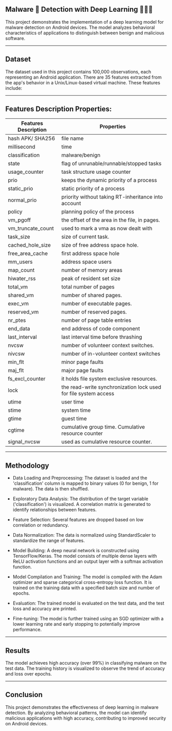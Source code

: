 
## Malware 🤖 Detection with Deep Learning 🧑🏻‍💻
This project demonstrates the implementation of a deep learning model for malware detection on Android devices. The model analyzes behavioral characteristics of applications to distinguish between benign and malicious software.

----

## Dataset
The dataset used in this project contains 100,000 observations, each representing an Android application. There are 35 features extracted from the app's behavior in a Unix/Linux-based virtual machine. These features include:

----

## Features Description	Properties:

| Features Description | Properties | 
|---|---| 
| hash APK/ SHA256 | file name | 
| millisecond | time | 
| classification | malware/benign | 
| state | flag of unrunable/runnable/stopped tasks | 
| usage_counter | task structure usage counter | 
| prio | keeps the dynamic priority of a process | 
| static_prio | static priority of a process | 
| normal_prio | priority without taking RT-inheritance into account | 
| policy | planning policy of the process | 
| vm_pgoff | the offset of the area in the file, in pages. | 
| vm_truncate_count | used to mark a vma as now dealt with | 
| task_size | size of current task. | 
| cached_hole_size | size of free address space hole. | 
| free_area_cache | first address space hole | 
| mm_users | address space users | 
| map_count | number of memory areas | 
| hiwater_rss | peak of resident set size | 
| total_vm | total number of pages | 
| shared_vm | number of shared pages. | 
| exec_vm | number of executable pages. | 
| reserved_vm | number of reserved pages. | 
| nr_ptes | number of page table entries | 
| end_data | end address of code component | 
| last_interval | last interval time before thrashing | 
| nvcsw | number of volunteer context switches. | 
| nivcsw | number of in-volunteer context switches | 
| min_flt | minor page faults | 
| maj_flt | major page faults | 
| fs_excl_counter | it holds file system exclusive resources. | 
| lock | the read-write synchronization lock used for file system access | 
| utime | user time | 
| stime | system time | 
| gtime | guest time | 
| cgtime | cumulative group time. Cumulative resource counter | 
| signal_nvcsw | used as cumulative resource counter. |

------


## Methodology
- Data Loading and Preprocessing: The dataset is loaded and the 'classification' column is mapped to binary values (0 for benign, 1 for malware). The data is then shuffled.

- Exploratory Data Analysis: The distribution of the target variable ('classification') is visualized. A correlation matrix is generated to identify relationships between features.

- Feature Selection: Several features are dropped based on low correlation or redundancy.

- Data Normalization: The data is normalized using StandardScaler to standardize the range of features.

- Model Building: A deep neural network is constructed using TensorFlow/Keras. The model consists of multiple dense layers with ReLU activation functions and an output layer with a softmax activation function.

- Model Compilation and Training: The model is compiled with the Adam optimizer and sparse categorical cross-entropy loss function. It is trained on the training data with a specified batch size and number of epochs.   

- Evaluation: The trained model is evaluated on the test data, and the test loss and accuracy are printed.

- Fine-tuning: The model is further trained using an SGD optimizer with a lower learning rate and early stopping to potentially improve performance.

-------

## Results
The model achieves high accuracy (over 99%) in classifying malware on the test data. The training history is visualized to observe the trend of accuracy and loss over epochs.

------

## Conclusion
This project demonstrates the effectiveness of deep learning in malware detection. By analyzing behavioral patterns, the model can identify malicious applications with high accuracy, contributing to improved security on Android devices.
